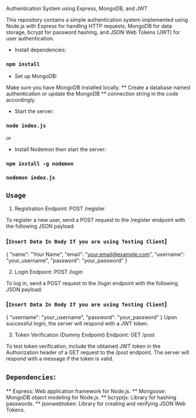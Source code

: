 Authentication System using Express, MongoDB, and JWT

This repository contains a simple authentication system implemented using Node.js with Express for handling HTTP requests, MongoDB for data storage, bcrypt for password hashing, and JSON Web Tokens (JWT) for user authentication.

* Install dependencies:
### `npm install`


* Set up MongoDB:

Make sure you have MongoDB installed locally.
** Create a database named authentication or update the MongoDB 
** connection string in the code accordingly.

* Start the server:
### `node index.js` 

or 

* Install Nodemon then start the server:
###  `npm install -g nodemon`
###  `nodemon index.js`


## `Usage`

1. Registration
Endpoint: POST /register

To register a new user, send a POST request to the /register endpoint with the following JSON payload:

### [`Insert Data In Body If you are using Testing Client`]

{
  "name": "Your Name",
  "email": "your.email@example.com",
  "username": "your_username",
  "password": "your_password"
}

2. Login
Endpoint: POST /login

To log in, send a POST request to the /login endpoint with the following JSON payload:

### [`Insert Data In Body If you are using Testing Client`]

{
  "username": "your_username",
  "password": "your_password"
}
Upon successful login, the server will respond with a JWT token.

3. Token Verification (Dummy Endpoint)
Endpoint: GET /post

To test token verification, include the obtained JWT token in the Authorization header of a GET request to the /post endpoint. The server will respond with a message if the token is valid.


## `Dependencies`:

** Express: Web application framework for Node.js.
** Mongoose: MongoDB object modeling for Node.js.
** bcryptjs: Library for hashing passwords.
** jsonwebtoken: Library for creating and verifying JSON Web Tokens.
